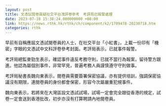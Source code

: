 ```yaml
---
layout: post
title: 文憑試閱卷員疑社交平台洩評卷參考　考評局已報警處理
date: 2023-07-18 15:38:24.000000000 +08:00
link: https://news.rthk.hk/rthk/ch/component/k2/1709478-20230718.htm
categories: rthk
---
```


早前有自稱應屆文憑試閱卷員的人士，在社交平台「小紅書」，上載一份印有「機密」字眼的文憑試中文科評卷參考封面。考評局表示，已就事件報警。

考評局總監麥勁生表示，確認事件違反考務守則，已就不當行為報案，留待警方跟進。他認為屬個別事件，非常罕見，普遍考務人員謹慎遵守守則做事。

考評局秘書長魏向東表示，閱卷員需要簽署保密協議，亦有提供培訓，強調保密協議沒有期限，連閱卷員的身份都會保密，形容今次屬嚴重犯規事件。

魏向東表示，若將來在大灣區設文憑試試場，試場一定會完全跟從香港的規定，試卷一定會送到香港批改，初步亦沒有打算聘請內地閱卷員。
